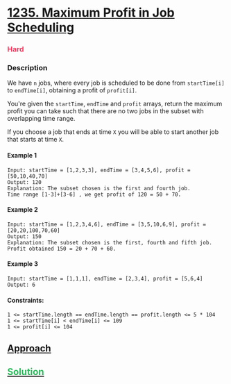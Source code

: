 # [1235. Maximum Profit in Job Scheduling](https://leetcode.com/problems/maximum-profit-in-job-scheduling)

### <span style="color:rgb(255, 55, 95)">Hard</span>

### Description
We have `n` jobs, where every job is scheduled to be done from `startTime[i]` to `endTime[i]`,
obtaining a profit of `profit[i]`.

You're given the `startTime`, `endTime` and `profit` arrays, return the maximum profit you can take such that there are no two jobs in the subset with overlapping time range.

If you choose a job that ends at time `X` you will be able to start another job
that starts at time `X`.

#### Example 1

```plaintext
Input: startTime = [1,2,3,3], endTime = [3,4,5,6], profit = [50,10,40,70]
Output: 120
Explanation: The subset chosen is the first and fourth job. 
Time range [1-3]+[3-6] , we get profit of 120 = 50 + 70.
```

#### Example 2

```plaintext
Input: startTime = [1,2,3,4,6], endTime = [3,5,10,6,9], profit = [20,20,100,70,60]
Output: 150
Explanation: The subset chosen is the first, fourth and fifth job. 
Profit obtained 150 = 20 + 70 + 60.
```

#### Example 3

```plaintext
Input: startTime = [1,1,1], endTime = [2,3,4], profit = [5,6,4]
Output: 6
```

#### Constraints:

```plaintext
1 <= startTime.length == endTime.length == profit.length <= 5 * 104
1 <= startTime[i] < endTime[i] <= 109
1 <= profit[i] <= 104
```

## [Approach](./APPROACH.md)

## [<span style='color: rgb(44, 187, 93)'>Solution</span>](./solution.ts)
